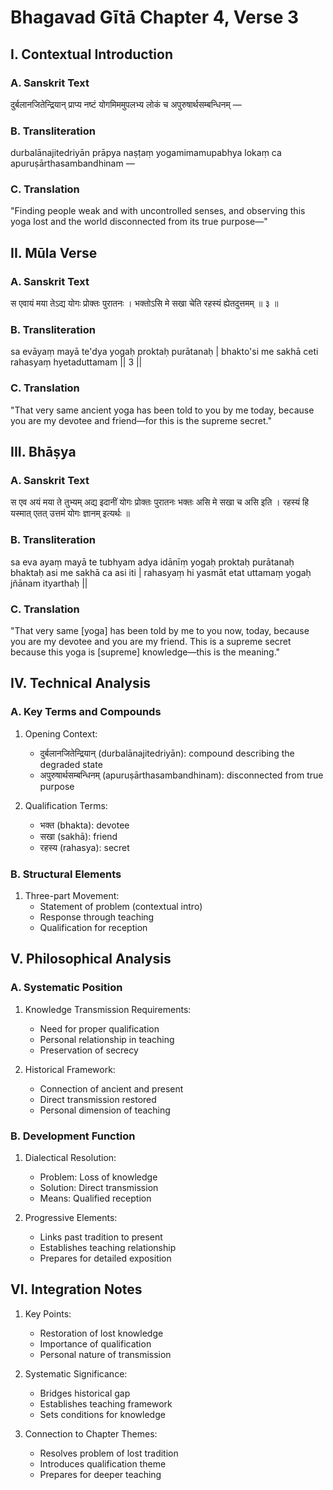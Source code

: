 # Bhagavad Gītā Chapter 4, Verse 3

## I. Contextual Introduction

### A. Sanskrit Text
दुर्बलानजितेन्द्रियान् प्राप्य नष्टं योगमिममुपलभ्य लोकं च अपुरुषार्थसम्बन्धिनम् —

### B. Transliteration
durbalānajitedriyān prāpya naṣṭaṃ yogamimamupabhya lokaṃ ca apuruṣārthasambandhinam —

### C. Translation
"Finding people weak and with uncontrolled senses, and observing this yoga lost and the world disconnected from its true purpose—"

## II. Mūla Verse

### A. Sanskrit Text
स एवायं मया तेऽद्य योगः प्रोक्तः पुरातनः ।
भक्तोऽसि मे सखा चेति रहस्यं ह्येतदुत्तमम् ॥ ३ ॥

### B. Transliteration
sa evāyaṃ mayā te'dya yogaḥ proktaḥ purātanaḥ |
bhakto'si me sakhā ceti rahasyaṃ hyetaduttamam || 3 ||

### C. Translation
"That very same ancient yoga has been told to you by me today, because you are my devotee and friend—for this is the supreme secret."

## III. Bhāṣya

### A. Sanskrit Text
स एव अयं मया ते तुभ्यम् अद्य इदानीं योगः प्रोक्तः पुरातनः भक्तः असि मे सखा च असि इति । रहस्यं हि यस्मात् एतत् उत्तमं योगः ज्ञानम् इत्यर्थः ॥

### B. Transliteration
sa eva ayaṃ mayā te tubhyam adya idānīṃ yogaḥ proktaḥ purātanaḥ bhaktaḥ asi me sakhā ca asi iti | rahasyaṃ hi yasmāt etat uttamaṃ yogaḥ jñānam ityarthaḥ ||

### C. Translation
"That very same [yoga] has been told by me to you now, today, because you are my devotee and you are my friend. This is a supreme secret because this yoga is [supreme] knowledge—this is the meaning."

## IV. Technical Analysis

### A. Key Terms and Compounds
1. Opening Context:
   - दुर्बलानजितेन्द्रियान् (durbalānajitedriyān): compound describing the degraded state
   - अपुरुषार्थसम्बन्धिनम् (apuruṣārthasambandhinam): disconnected from true purpose

2. Qualification Terms:
   - भक्त (bhakta): devotee
   - सखा (sakhā): friend
   - रहस्य (rahasya): secret

### B. Structural Elements
1. Three-part Movement:
   - Statement of problem (contextual intro)
   - Response through teaching
   - Qualification for reception

## V. Philosophical Analysis

### A. Systematic Position
1. Knowledge Transmission Requirements:
   - Need for proper qualification
   - Personal relationship in teaching
   - Preservation of secrecy

2. Historical Framework:
   - Connection of ancient and present
   - Direct transmission restored
   - Personal dimension of teaching

### B. Development Function
1. Dialectical Resolution:
   - Problem: Loss of knowledge
   - Solution: Direct transmission
   - Means: Qualified reception

2. Progressive Elements:
   - Links past tradition to present
   - Establishes teaching relationship
   - Prepares for detailed exposition

## VI. Integration Notes

1. Key Points:
   - Restoration of lost knowledge
   - Importance of qualification
   - Personal nature of transmission

2. Systematic Significance:
   - Bridges historical gap
   - Establishes teaching framework
   - Sets conditions for knowledge

3. Connection to Chapter Themes:
   - Resolves problem of lost tradition
   - Introduces qualification theme
   - Prepares for deeper teaching

